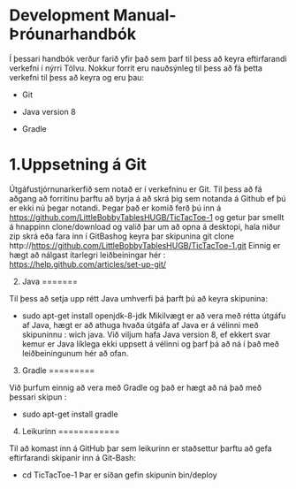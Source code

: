 Development Manual-Þróunarhandbók
=================================

Í þessari handbók verður farið yfir það sem þarf til þess að keyra eftirfarandi verkefni í nýrri Tölvu. Nokkur forrit eru nauðsýnleg til þess að fá þetta verkefni til þess að keyra og eru þau:

   - Git

   - Java version 8

   - Gradle

1.Uppsetning á Git
==================

Útgáfustjórnunarkerfið sem notað er í verkefninu er Git.
Til þess að fá aðgang að forritinu þarftu að byrja á að skrá þig sem notanda á Github ef þú er ekki nú þegar notandi.
Þegar það er komið ferð þú inn á https://github.com/LittleBobbyTablesHUGB/TicTacToe-1 og getur þar smellt á hnappinn clone/download og valið þar um að opna á desktopi, hala niður zip skrá eða fara inn í GitBashog keyra þar skipunina git clone http://https://github.com/LittleBobbyTablesHUGB/TicTacToe-1.git
Einnig er hægt að nálgast ítarlegri leiðbeiningar hér : https://help.github.com/articles/set-up-git/

2. Java
=======

Til þess að setja upp rétt Java umhverfi þá þarft þú að keyra skipunina:
- sudo apt-get install openjdk-8-jdk
Mikilvægt er að vera með rétta útgáfu af Java, hægt er að athuga hvaða útgáfa af Java er á vélinni með skipuninnu : wich java. Við viljum hafa Java version 8, ef ekkert svar kemur er Java líklega ekki uppsett á vélinni og þarf þá að ná í það með leiðbeiningunum hér að ofan.

3. Gradle
=========

Við þurfum einnig að vera með Gradle og það er hægt að ná það með þessari skipun :
- sudo apt-get install gradle

4. Leikurinn
============

Til að komast inn á GitHub þar sem leikurinn er staðsettur þarftu að gefa eftirfarandi skipanir inn á Git-Bash:
- cd TicTacToe-1
Þar er síðan gefin skipunin bin/deploy


